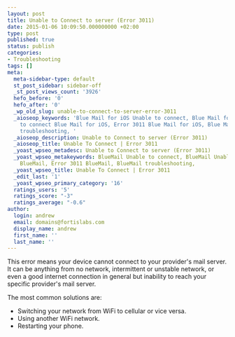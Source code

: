 ```yaml
---
layout: post
title: Unable to Connect to server (Error 3011)
date: 2015-01-06 10:09:50.000000000 +02:00
type: post
published: true
status: publish
categories:
- Troubleshooting
tags: []
meta:
  meta-sidebar-type: default
  st_post_sidebar: sidebar-off
  _st_post_views_count: '3926'
  hefo_before: '0'
  hefo_after: '0'
  _wp_old_slug: unable-to-connect-to-server-error-3011
  _aioseop_keywords: 'Blue Mail for iOS Unable to connect, Blue Mail for iOS Unable
    to connect Blue Mail for iOS, Error 3011 Blue Mail for iOS, Blue Mail for iOS
    troubleshooting, '
  _aioseop_description: Unable to Connect to server (Error 3011)
  _aioseop_title: Unable To Connect | Error 3011
  _yoast_wpseo_metadesc: Unable to Connect to server (Error 3011)
  _yoast_wpseo_metakeywords: BlueMail Unable to connect, BlueMail Unable to connect
    BlueMail, Error 3011 BlueMail, BlueMail troubleshooting,
  _yoast_wpseo_title: Unable To Connect | Error 3011
  _edit_last: '1'
  _yoast_wpseo_primary_category: '16'
  ratings_users: '5'
  ratings_score: "-3"
  ratings_average: "-0.6"
author:
  login: andrew
  email: domains@fortislabs.com
  display_name: andrew
  first_name: ''
  last_name: ''
---
```

<p>This error means your device cannot connect to your provider's mail server. It can be anything from no network, intermittent or unstable network, or even a good internet connection in general but inability to reach your specific provider's mail server.</p>
<p>The most common solutions are:</p>
<ul>
<li>Switching your network from WiFi to cellular or vice versa.</li>
<li>Using another WiFi network.</li>
<li>Restarting your phone.</li>
</ul>
